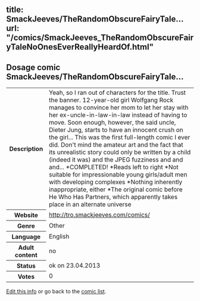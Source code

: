 title: SmackJeeves/TheRandomObscureFairyTale...
url: "/comics/SmackJeeves_TheRandomObscureFairyTaleNoOnesEverReallyHeardOf.html"
---
Dosage comic SmackJeeves/TheRandomObscureFairyTale...
-----------------------------------------

<p id="msg"></p>
<script type="text/javascript">
if (window.location.search === '?edit_info_mail=sent_ok') {
  var elem = document.getElementById("msg");
  elem.innerHTML = 'Edited information sucessfully sent.';
  elem.className = 'ok';
}
</script>
<table class="comicinfo">
<tr>
<th>Description</th><td>Yeah, so I ran out of characters for the title. Trust the banner. 12-year-old girl Wolfgang Rock manages to convince her mom to let her stay with her ex-uncle-in-law-in-law instead of having to move. Soon enough, however, the said uncle, Dieter Jung, starts to have an innocent crush on the girl... This was the first full-length comic I ever did. Don't mind the amateur art and the fact that its unrealistic story could only be written by a child (indeed it was) and the JPEG fuzziness and and and... *COMPLETED! *Reads left to right *Not suitable for impressionable young girls/adult men with developing complexes *Nothing inherently inappropriate, either *The original comic before He Who Has Partners, which apparently takes place in an alternate universe</td>
</tr>
<tr>
<th>Website</th><td><a href="http://tro.smackjeeves.com/comics/">http://tro.smackjeeves.com/comics/</a></td>
</tr>
<tr>
<th>Genre</th><td>Other</td>
</tr>
<tr>
<th>Language</th><td>English</td>
</tr>
<tr>
<th>Adult content</th><td>no</td>
</tr>
<tr>
<th>Status</th><td>ok on 23.04.2013</td>
</tr>
<tr>
<th>Votes</th><td>0</td>
</tr>
</table>

[Edit this info](SmackJeeves_TheRandomObscureFairyTaleNoOnesEverReallyHeardOf_edit.html) or go back to the [comic list](../comic-index.html).

